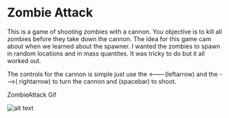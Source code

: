 # Zombie Attack

This is a game of shooting zombies with a cannon. You objective is to kill all zombies before they take down the cannon.
The idea for this game cam about when we learned about the spawner. I wanted the zombies to spawn in random locations and in mass
quantites. It was tricky to do but it all worked out. 

The controls for the cannon is simple just use the  <---(leftarrow) and the --->(
rightarrow) to turn the cannon and (spacebar) to shoot.

ZombieAttack Gif

![alt text](https://github.com/imsd/Jason-Bollers/blob/master/Assignment/ZombieAttack.gif "ZombieAttack Gif")
